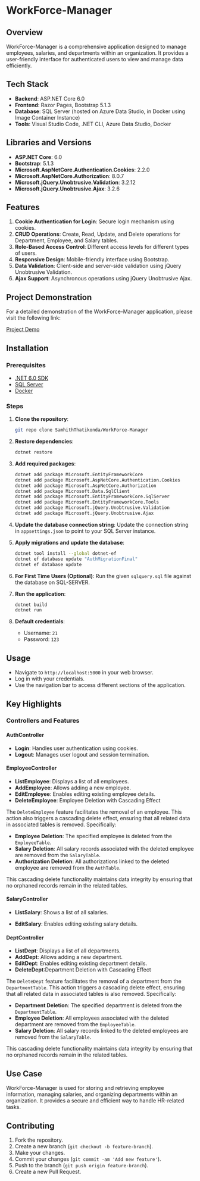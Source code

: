 # WorkForce-Manager

## Overview
WorkForce-Manager is a comprehensive application designed to manage employees, salaries, and departments within an organization. It provides a user-friendly interface for authenticated users to view and manage data efficiently.

## Tech Stack
- **Backend**: ASP.NET Core 6.0
- **Frontend**: Razor Pages, Bootstrap 5.1.3
- **Database**: SQL Server (hosted on Azure Data Studio, in Docker using Image Container Instance)
- **Tools**: Visual Studio Code, .NET CLI, Azure Data Studio, Docker

## Libraries and Versions
- **ASP.NET Core**: 6.0
- **Bootstrap**: 5.1.3
- **Microsoft.AspNetCore.Authentication.Cookies**: 2.2.0
- **Microsoft.AspNetCore.Authorization**: 8.0.7
- **Microsoft.jQuery.Unobtrusive.Validation**: 3.2.12
- **Microsoft.jQuery.Unobtrusive.Ajax**: 3.2.6

## Features
1. **Cookie Authentication for Login**: Secure login mechanism using cookies.
2. **CRUD Operations**: Create, Read, Update, and Delete operations for Department, Employee, and Salary tables.
3. **Role-Based Access Control**: Different access levels for different types of users.
4. **Responsive Design**: Mobile-friendly interface using Bootstrap.
5. **Data Validation**: Client-side and server-side validation using jQuery Unobtrusive Validation.
6. **Ajax Support**: Asynchronous operations using jQuery Unobtrusive Ajax.

## Project Demonstration
For a detailed demonstration of the WorkForce-Manager application, please visit the following link:

[Project Demo](https://drive.google.com/drive/folders/1Hnvwv8LaH3ZH0Q4WVEKuHNJFq1wdUvvS?usp=sharing)

## Installation

### Prerequisites
- [.NET 6.0 SDK](https://dotnet.microsoft.com/download/dotnet/6.0)
- [SQL Server](https://www.microsoft.com/en-us/sql-server/sql-server-downloads)
- [Docker](https://www.docker.com/get-started)

### Steps
1. **Clone the repository**:
    ```sh
    git repo clone SamhithThatikonda/WorkForce-Manager
    ```

2. **Restore dependencies**:
    ```sh
    dotnet restore
    ```

3. **Add required packages**:
    ```sh
    dotnet add package Microsoft.EntityFrameworkCore
    dotnet add package Microsoft.AspNetCore.Authentication.Cookies
    dotnet add package Microsoft.AspNetCore.Authorization
    dotnet add package Microsoft.Data.SqlClient
    dotnet add package Microsoft.EntityFrameworkCore.SqlServer
    dotnet add package Microsoft.EntityFrameworkCore.Tools
    dotnet add package Microsoft.jQuery.Unobtrusive.Validation
    dotnet add package Microsoft.jQuery.Unobtrusive.Ajax
    ```

4. **Update the database connection string**:
    Update the connection string in `appsettings.json` to point to your SQL Server instance.

5. **Apply migrations and update the database**:
    ```sh
    dotnet tool install --global dotnet-ef
    dotnet ef database update "AuthMigrationFinal" 
    dotnet ef database update
    ```
6. **For First Time Users (Optional)**:
    Run the given `sqlquery.sql` file against the database on SQL-SERVER.

7. **Run the application**:
    ```sh
    dotnet build
    dotnet run
    ```
8. **Default credentials**:
    - Username: `21`
    - Password: `123`

## Usage
- Navigate to `http://localhost:5000` in your web browser.
- Log in with your credentials.
- Use the navigation bar to access different sections of the application.

## Key Highlights

### Controllers and Features

#### AuthController
- **Login**: Handles user authentication using cookies.
- **Logout**: Manages user logout and session termination.

#### EmployeeController
- **ListEmployee**: Displays a list of all employees.
- **AddEmployee**: Allows adding a new employee.
- **EditEmployee**: Enables editing existing employee details.
- **DeleteEmployee**: Employee Deletion with Cascading Effect

The `DeleteEmployee` feature facilitates the removal of an employee. This action also triggers a cascading delete effect, ensuring that all related data in associated tables is removed. Specifically:

- **Employee Deletion**: The specified employee is deleted from the `EmployeeTable`.
- **Salary Deletion**: All salary records associated with the deleted employee are removed from the `SalaryTable`.
- **Authorization Deletion**: All authorizations linked to the deleted employee are removed from the `AuthTable`.

This cascading delete functionality maintains data integrity by ensuring that no orphaned records remain in the related tables.

#### SalaryController
- **ListSalary**: Shows a list of all salaries.
<!-- - **AddSalary**: Allows adding a new salary record. -->
- **EditSalary**: Enables editing existing salary details.
<!-- - **DeleteSalary**: Facilitates the deletion of a salary record. -->

#### DeptController
- **ListDept**: Displays a list of all departments.
- **AddDept**: Allows adding a new department.
- **EditDept**: Enables editing existing department details.
- **DeleteDept**:Department Deletion with Cascading Effect

The `DeleteDept` feature facilitates the removal of a department from the `DepartmentTable`. This action triggers a cascading delete effect, ensuring that all related data in associated tables is also removed. Specifically:

- **Department Deletion**: The specified department is deleted from the `DepartmentTable`.
- **Employee Deletion**: All employees associated with the deleted department are removed from the `EmployeeTable`.
- **Salary Deletion**: All salary records linked to the deleted employees are removed from the `SalaryTable`.

This cascading delete functionality maintains data integrity by ensuring that no orphaned records remain in the related tables.

## Use Case
WorkForce-Manager is used for storing and retrieving employee information, managing salaries, and organizing departments within an organization. It provides a secure and efficient way to handle HR-related tasks.

## Contributing
1. Fork the repository.
2. Create a new branch (`git checkout -b feature-branch`).
3. Make your changes.
4. Commit your changes (`git commit -am 'Add new feature'`).
5. Push to the branch (`git push origin feature-branch`).
6. Create a new Pull Request.
